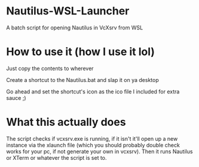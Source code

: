 # Nautilus-WSL-Launcher
A batch script for opening Nautilus in VcXsrv from WSL 

# How to use it (how I use it lol)
Just copy the contents to wherever

Create a shortcut to the Nautilus.bat and slap it on ya desktop

Go ahead and set the shortcut's icon as the ico file I included for extra sauce ;)

# What this actually does
The script checks if vcxsrv.exe is running, if it isn't it'll open up a new instance via the xlaunch file (which you should probably double check works for your pc, if not generate your own in vcxsrv).
Then it runs Nautilus or XTerm or whatever the script is set to.
